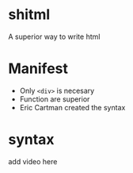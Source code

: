 # shitml
A superior way to write html


# Manifest 

- Only <code>\<div\></code> is necesary
- Function are superior
- Eric Cartman created the syntax

# syntax
add video here

